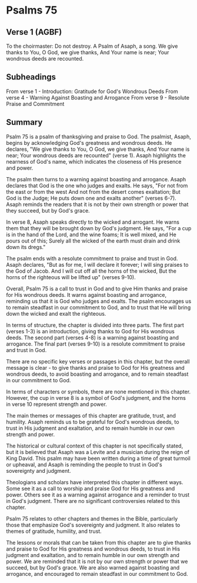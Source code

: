 # Psalms 75

## Verse 1 (AGBF)

To the choirmaster: Do not destroy. A Psalm of Asaph, a song. We give thanks to You, O God, we give thanks, And Your name is near; Your wondrous deeds are recounted.

## Subheadings

From verse 1 - Introduction: Gratitude for God's Wondrous Deeds
From verse 4 - Warning Against Boasting and Arrogance
From verse 9 - Resolute Praise and Commitment

## Summary

Psalm 75 is a psalm of thanksgiving and praise to God. The psalmist, Asaph, begins by acknowledging God's greatness and wondrous deeds. He declares, "We give thanks to You, O God, we give thanks, And Your name is near; Your wondrous deeds are recounted" (verse 1). Asaph highlights the nearness of God's name, which indicates the closeness of His presence and power.

The psalm then turns to a warning against boasting and arrogance. Asaph declares that God is the one who judges and exalts. He says, "For not from the east or from the west And not from the desert comes exaltation; But God is the Judge; He puts down one and exalts another" (verses 6-7). Asaph reminds the readers that it is not by their own strength or power that they succeed, but by God's grace.

In verse 8, Asaph speaks directly to the wicked and arrogant. He warns them that they will be brought down by God's judgment. He says, "For a cup is in the hand of the Lord, and the wine foams; It is well mixed, and He pours out of this; Surely all the wicked of the earth must drain and drink down its dregs."

The psalm ends with a resolute commitment to praise and trust in God. Asaph declares, "But as for me, I will declare it forever; I will sing praises to the God of Jacob. And I will cut off all the horns of the wicked, But the horns of the righteous will be lifted up" (verses 9-10).

Overall, Psalm 75 is a call to trust in God and to give Him thanks and praise for His wondrous deeds. It warns against boasting and arrogance, reminding us that it is God who judges and exalts. The psalm encourages us to remain steadfast in our commitment to God, and to trust that He will bring down the wicked and exalt the righteous. 

In terms of structure, the chapter is divided into three parts. The first part (verses 1-3) is an introduction, giving thanks to God for His wondrous deeds. The second part (verses 4-8) is a warning against boasting and arrogance. The final part (verses 9-10) is a resolute commitment to praise and trust in God.

There are no specific key verses or passages in this chapter, but the overall message is clear - to give thanks and praise to God for His greatness and wondrous deeds, to avoid boasting and arrogance, and to remain steadfast in our commitment to God.

In terms of characters or symbols, there are none mentioned in this chapter. However, the cup in verse 8 is a symbol of God's judgment, and the horns in verse 10 represent strength and power.

The main themes or messages of this chapter are gratitude, trust, and humility. Asaph reminds us to be grateful for God's wondrous deeds, to trust in His judgment and exaltation, and to remain humble in our own strength and power.

The historical or cultural context of this chapter is not specifically stated, but it is believed that Asaph was a Levite and a musician during the reign of King David. This psalm may have been written during a time of great turmoil or upheaval, and Asaph is reminding the people to trust in God's sovereignty and judgment.

Theologians and scholars have interpreted this chapter in different ways. Some see it as a call to worship and praise God for His greatness and power. Others see it as a warning against arrogance and a reminder to trust in God's judgment. There are no significant controversies related to this chapter.

Psalm 75 relates to other chapters and themes in the Bible, particularly those that emphasize God's sovereignty and judgment. It also relates to themes of gratitude, humility, and trust.

The lessons or morals that can be taken from this chapter are to give thanks and praise to God for His greatness and wondrous deeds, to trust in His judgment and exaltation, and to remain humble in our own strength and power. We are reminded that it is not by our own strength or power that we succeed, but by God's grace. We are also warned against boasting and arrogance, and encouraged to remain steadfast in our commitment to God.